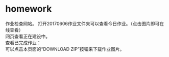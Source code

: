 ﻿# homework
作业检查网站。
打开20170606作业文件夹可以查看今日作业。（点击图片即可在线查看）  
网页查看正在建设中。    
查看已完成作业：  
可以点击本页面的“DOWNLOAD ZIP”按钮来下载作业图片。  

